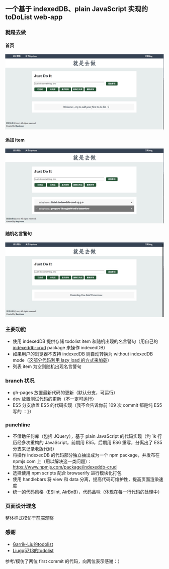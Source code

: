## 一个基于 indexedDB、plain JavaScript 实现的 toDoList web-app

### 就是去做

#### 首页

![首页](markdownImages/1.png)

#### 添加 item

![todolist](markdownImages/2.png)

#### 随机名言警句

![随机名言警句](markdownImages/3.png)

### 主要功能

* 使用 indexedDB 提供存储 todolist item 和随机出现的名言警句（用自己的 [indexeddb-crud](https://www.npmjs.com/package/indexeddb-crud) package 来操作 indexedDB）
* 如果用户的浏览器不支持 indexedDB 则自动转换为 without indexedDB mode（[这部分代码利用 lazy load 的方式来加载](https://github.com/RayJune/JustToDo/blob/gh-pages/src/scripts/utlis/lazyLoadWithoutDB.js)）
* 列表 item 为空则随机出现名言警句

### branch 状况

* gh-pages 放置最新代码的更新（默认分支，可运行）
* dev 放置测试代码的更新（不一定可运行）
* ES5 分支放置 ES5 的代码实现（我不会告诉你前 109 次 commit 都是纯 ES5 写的 ：》）

### punchline

* 不借助任何库（包括 JQuery），基于 plain JavaScript 的代码实现（约 1k 行历经多次重构的 JavaScript，前期用 ES5，后期用 ES6 重写，分离出了 ES5 分支来记录老版代码）
* 将操作 indexedDB 的代码部分独立抽出成为一个 npm package，并发布在 npmjs.com 上（用以解决这一类问题）：https://www.npmjs.com/package/indexeddb-crud
* 选择使用 npm scripts 配合 browserify 进行模块化打包
* 使用 handlebars 将 view 和 data 分离，提高代码可维护性，提高页面渲染速度
* 统一的代码风格（ESlint, AirBnB），代码品味（体现在每一行代码的处理中）

### 页面设计理念

整体样式模仿于[前端观察](https://www.qianduan.net)

### 感谢

* [Garrik-Liu的todolist](https://github.com/Garrik-Liu/practises-web/tree/master/cases/12.toDoList)
* [Liugq5713的todolist](https://github.com/Liugq5713/Todolist)

参考/模仿了两位 first commit 的代码，向两位表示感谢：）

